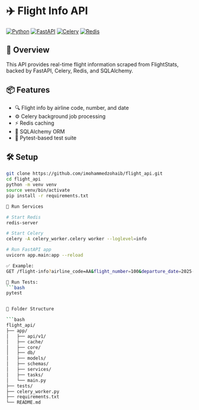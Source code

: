 # ✈️ Flight Info API

[![Python](https://img.shields.io/badge/python-3.9%2B-blue)](https://www.python.org/)
[![FastAPI](https://img.shields.io/badge/FastAPI-async%20web%20framework-green)](https://fastapi.tiangolo.com/)
[![Celery](https://img.shields.io/badge/Celery-Task%20Queue-%23E0004D)](https://docs.celeryq.dev/en/stable/)
[![Redis](https://img.shields.io/badge/Redis-Caching-red)](https://redis.io/)


## 🚀 Overview

This API provides real-time flight information scraped from FlightStats, backed by FastAPI, Celery, Redis, and SQLAlchemy.

## 📦 Features

- 🔍 Flight info by airline code, number, and date
- ⚙️ Celery background job processing
- ⚡ Redis caching
- 💾 SQLAlchemy ORM
- 🧪 Pytest-based test suite

## 🛠️ Setup

```bash
git clone https://github.com/imohammedzohaib/flight_api.git
cd flight_api
python -m venv venv
source venv/bin/activate
pip install -r requirements.txt

📡 Run Services

# Start Redis
redis-server

# Start Celery
celery -A celery_worker.celery worker --loglevel=info

# Run FastAPI app
uvicorn app.main:app --reload

✅ Example:
GET /flight-info?airline_code=AA&flight_number=100&departure_date=2025-06-25

🧪 Run Tests:
```bash
pytest


📂 Folder Structure

```bash
flight_api/
├── app/
│   ├── api/v1/
│   ├── cache/
│   ├── core/
│   ├── db/
│   ├── models/
│   ├── schemas/
│   ├── services/
│   ├── tasks/
│   └── main.py
├── tests/
├── celery_worker.py
├── requirements.txt
└── README.md
